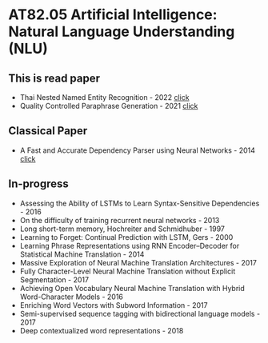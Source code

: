 #  AT82.05 Artificial Intelligence: Natural Language Understanding (NLU)

## This is read paper
- Thai Nested Named Entity Recognition - 2022 [click](./Assignment/paper/00%20-%20Thai%20Nested%20Named%20Entity%20Recognition%20Corpus.md)
- Quality Controlled Paraphrase Generation - 2021 [click](./Assignment/paper/04%20-%20Quality%20Controlled%20Paraphrase%20Generation.md)

## Classical Paper
- A Fast and Accurate Dependency Parser using Neural Networks - 2014 [click](./Assignment/paper/03%20-%20A%20Fast%20and%20Accurate%20Dependency%20Parser%20using%20Neural%20Networks.md)

## In-progress
- Assessing the Ability of LSTMs to Learn Syntax-Sensitive Dependencies - 2016 
- On the difficulty of training recurrent neural networks - 2013
- Long short-term memory, Hochreiter and Schmidhuber - 1997
- Learning to Forget: Continual Prediction with LSTM, Gers - 2000
- Learning Phrase Representations using RNN Encoder–Decoder for Statistical Machine Translation - 2014
- Massive Exploration of Neural Machine Translation Architectures - 2017
- Fully Character-Level Neural Machine Translation without Explicit Segmentation - 2017
- Achieving Open Vocabulary Neural Machine Translation with Hybrid Word-Character Models - 2016
- Enriching Word Vectors with Subword Information - 2017
- Semi-supervised sequence tagging with bidirectional language models - 2017
- Deep contextualized word representations - 2018